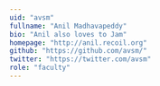 ```yaml
---
uid: "avsm"
fullname: "Anil Madhavapeddy"
bio: "Anil also loves to Jam"
homepage: "http://anil.recoil.org"
github: "https://github.com/avsm/"
twitter: "https://twitter.com/avsm"
role: "faculty"
---
```

